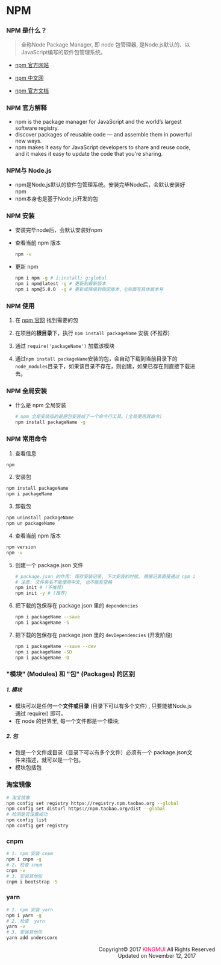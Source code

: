 # NPM

### NPM 是什么？

> 全称Node Package Manager, 即 node 包管理器, 是Node.js默认的、以JavaScript编写的软件包管理系统。

- [npm 官方网站 ](https://www.npmjs.com/)

- [npm 中文网](https://npm.js.cn/)

- [npm 官方文档](https://docs.npmjs.com/)

### NPM 官方解释

- npm is the package manager for JavaScript and the world’s largest software registry.
- discover packages of reusable code — and assemble them in powerful new ways.
- npm makes it easy for JavaScript developers to share and reuse code, and it makes it easy to update the code that you're sharing.

### NPM与 Node.js

- npm是Node.js默认的软件包管理系统。安装完毕Node后，会默认安装好npm
- npm本身也是基于Node.js开发的包

### NPM 安装

- 安装完毕node后，会默认安装好npm
- 查看当前 npm 版本

  ```bash
  npm -v
  ```

- 更新 npm

  ```bash
  npm i npm -g # i:install; g:global
  npm i npm@latest -g # 更新到最新版本
  npm i npm@5.0.0  -g # 更新或降级到指定版本, @后面写具体版本号
  ```

### NPM 使用

1. 在 [npm 官网](https://www.npmjs.com/) 找到需要的包

2. 在项目的**根目录**下，执行 `npm install packageName` 安装 (不推荐)

3. 通过 `require('packageName')` 加载该模块

4. 通过`npm install packageName`安装的包，会自动下载到当前目录下的`node_modules`目录下，如果该目录不存在，则创建，如果已存在则直接下载进去。

### NPM 全局安装

- 什么是 npm 全局安装

  ```bash
  # npm 全局安装指的是把包安装成了一个命令行工具。(全局使用其命令)
  npm install packageName -g
  ```

### NPM 常用命令

1. 查看信息
  ```bash
  npm
  ```

2. 安装包
  ```bash
  npm install packageName
  npm i packageName
  ```

3. 卸载包

  ```bash
  npm uninstall packageName
  npm un packageName
  ```

4. 查看当前 npm 版本

  ```bash
  npm version
  npm -v
  ```


5. 创建一个 package.json 文件

   ```bash
   # package.json 的作用: 保存安装记录, 下次安装的时候, 根据记录直接通过 npm i 安装依赖的包
   # 注意: 文件夹名不能使用中文, 也不能有空格
   npm init # (不推荐)
   npm init -y # (推荐)
   ```


6. 把下载的包保存在 package.json 里的 `dependencies`

   ```bash
   npm i packageName --save
   npm i packageName -S
   ```

7. 把下载的包保存在 package.json 里的 `devDependencies` (开发阶段)

   ```bash
   npm i packageName --save --dev
   npm i packageName -SD
   npm i packageName -D
   ```

### "模块" (Modules) 和 "包" (Packages) 的区别

##### 1. 模块

- 模块可以是任何一个**文件或目录** (目录下可以有多个文件) , 只要能被Node.js通过 require() 即可。
- 在 node 的世界里, 每一个文件都是一个模块;

##### 2. 包

- 包是一个文件或目录（目录下可以有多个文件）必须有一个 package.json文件来描述，就可以是一个包。
- 模块包括包


### 淘宝镜像

```bash
# 淘宝镜像
npm config set registry https://registry.npm.taobao.org --global
npm config set disturl https://npm.taobao.org/dist --global
# 检测是否设置成功
npm config list
npm config get registry
```

### cnpm

  ```bash
# 1. npm 安装 cnpm
npm i cnpm -g
# 2. 检查 cnpm
cnpm -v
# 3. 安装其他包
cnpm i bootstrap -S
  ```

### yarn

```bash
# 1. npm 安装 yarn
npm i yarn -g
# 2. 检查  yarn
yarn -v
# 3. 安装其他包
yarn add underscore
```

<div style="width:800px;text-align:center;">
Copyright© 2017 <a style="text-decoration: none;color: #FF0066;" href="https://github.com/kingmui" target="_blank">KINGMUI</a> All Rights Reserved<br />Updated on November 12, 2017
</div>